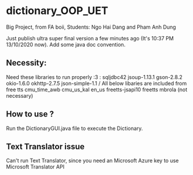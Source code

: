 # dictionary_OOP_UET
Big Project, from FA boii, Students: Ngo Hai Dang and Pham Anh Dung


Just publish ultra super final version a few minutes ago (It's 10:37 PM 13/10/2020 now).
Add some java doc convention.

## Necessity: 
Need these libraries to run properly :3 :
  sqljdbc42
  jsoup-1.13.1
  gson-2.8.2 
  okio-1.6.0
  okhttp-2.7.5 
  json-simple-1.1
  / All below libaries are included from free tts
  cmu_time_awb 
  cmu_us_kal
  en_us
  freetts-jsapi10
  freetts
  mbrola (not necessary)

## How to use ?
Run the DictionaryGUI.java file to execute the Dictionary.

## Text Translator issue
Can't run Text Translator, since you need an Microsoft Azure key to use Microsoft Translator API
